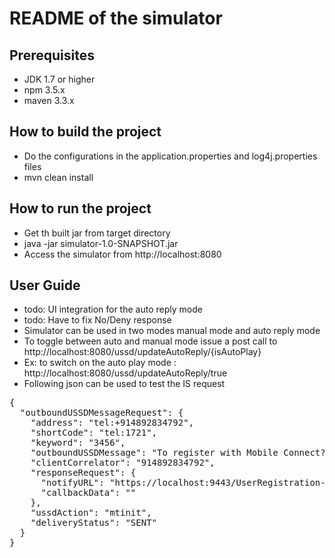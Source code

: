 # README of the simulator

## Prerequisites

* JDK 1.7 or higher
* npm 3.5.x
* maven 3.3.x

## How to build the project

* Do the configurations in the application.properties and log4j.properties files
* mvn clean install

## How to run the project

* Get th built jar from target directory
* java -jar simulator-1.0-SNAPSHOT.jar
* Access the simulator from http://localhost:8080

## User Guide

* todo: UI integration for the auto reply mode
* todo: Have to fix No/Deny response
* Simulator can be used in two modes manual mode and auto reply mode
* To toggle between auto and manual mode issue a post call to http://localhost:8080/ussd/updateAutoReply/{isAutoPlay}
* Ex: to switch on the auto play mode : http://localhost:8080/ussd/updateAutoReply/true
* Following json can be used to test the IS request
<pre>
{
  "outboundUSSDMessageRequest": {
    "address": "tel:+914892834792",
    "shortCode": "tel:1721",
    "keyword": "3456",
    "outboundUSSDMessage": "To register with Mobile Connect?\n1. OK\n2. Cancel",
    "clientCorrelator": "914892834792",
    "responseRequest": {
      "notifyURL": "https://localhost:9443/UserRegistration-1.0-SNAPSHOT/webresources/endpoint/ussd/push/receive",
      "callbackData": ""
    },
    "ussdAction": "mtinit",
    "deliveryStatus": "SENT"
  }
}
</pre>
